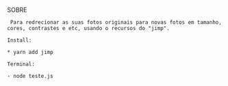 
SOBRE
````
 Para redrecionar as suas fotos originais para novas fotos em tamanho, cores, contrastes e etc, usando o recursos do "jimp". 
````

````
Install:

* yarn add jimp

````

````
Terminal:

- node teste.js
````